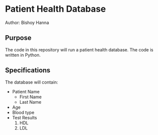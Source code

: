 # Patient Health Database

Author: Bishoy Hanna

## Purpose
The code in this repository will run a patient health database. 
The code is written in Python.

## Specifications
The database will contain:
* Patient Name
    * First Name
    * Last Name
* Age
* Blood type
* Test Results
    1. HDL
    2. LDL



